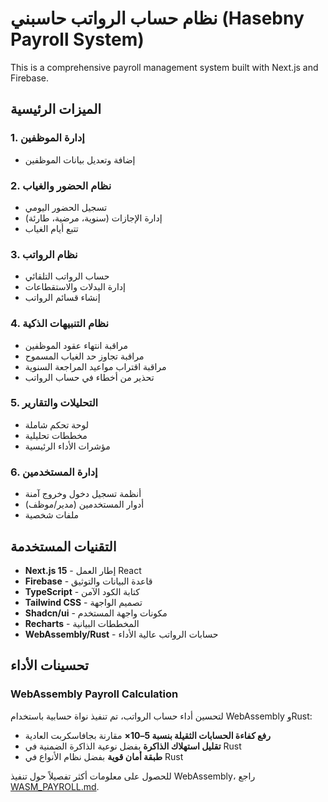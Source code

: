# نظام حساب الرواتب حاسبني (Hasebny Payroll System)

This is a comprehensive payroll management system built with Next.js and Firebase.

## الميزات الرئيسية

### 1. إدارة الموظفين
- إضافة وتعديل بيانات الموظفين

### 2. نظام الحضور والغياب
- تسجيل الحضور اليومي
- إدارة الإجازات (سنوية، مرضية، طارئة)
- تتبع أيام الغياب

### 3. نظام الرواتب
- حساب الرواتب التلقائي
- إدارة البدلات والاستقطاعات
- إنشاء قسائم الرواتب

### 4. نظام التنبيهات الذكية
- مراقبة انتهاء عقود الموظفين
- مراقبة تجاوز حد الغياب المسموح
- مراقبة اقتراب مواعيد المراجعة السنوية
- تحذير من أخطاء في حساب الرواتب

### 5. التحليلات والتقارير
- لوحة تحكم شاملة
- مخططات تحليلية
- مؤشرات الأداء الرئيسية

### 6. إدارة المستخدمين
- أنظمة تسجيل دخول وخروج آمنة
- أدوار المستخدمين (مدير/موظف)
- ملفات شخصية

## التقنيات المستخدمة

- **Next.js 15** - إطار العمل React
- **Firebase** - قاعدة البيانات والتوثيق
- **TypeScript** - كتابة الكود الآمن
- **Tailwind CSS** - تصميم الواجهة
- **Shadcn/ui** - مكونات واجهة المستخدم
- **Recharts** - المخططات البيانية
- **WebAssembly/Rust** - حسابات الرواتب عالية الأداء

## تحسينات الأداء

### WebAssembly Payroll Calculation
لتحسين أداء حساب الرواتب، تم تنفيذ نواة حسابية باستخدام WebAssembly وRust:

- **رفع كفاءة الحسابات الثقيلة بنسبة 5–10×** مقارنة بجافاسكربت العادية
- **تقليل استهلاك الذاكرة** بفضل نوعية الذاكرة الضمنية في Rust
- **طبقة أمان قوية** بفضل نظام الأنواع في Rust

للحصول على معلومات أكثر تفصيلاً حول تنفيذ WebAssembly، راجع [WASM_PAYROLL.md](WASM_PAYROLL.md).